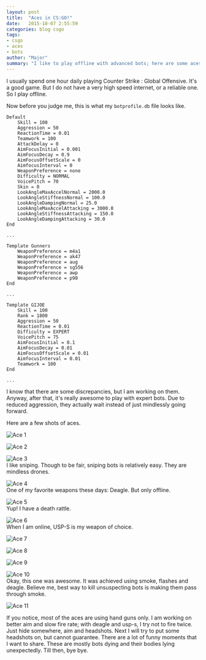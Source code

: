 ```yaml
---
layout: post
title:  "Aces in CS:GO!"
date:   2015-10-07 2:55:59
categories: blog csgo
tags:
- csgo
- aces
- bots
author: "Major"
summary: "I like to play offline with advanced bots; here are some aces I've collected so far."
---
```

I usually spend one hour daily playing Counter Strike : Global Offensive. It's a good game. But I do not have a very high speed internet, or a reliable one. So I play offline.  

Now before you judge me, this is what my `botprofile.db` file looks like.

    Default
        Skill = 100
        Aggression = 50
        ReactionTime = 0.01
        Teamwork = 100
        AttackDelay = 0
        AimFocusInitial = 0.001			
        AimFocusDecay = 0.9		
        AimFocusOffsetScale = 0		
        AimfocusInterval = 0		
        WeaponPreference = none
        Difficulty = NORMAL
        VoicePitch = 70
        Skin = 0
        LookAngleMaxAccelNormal = 2000.0
        LookAngleStiffnessNormal = 100.0
        LookAngleDampingNormal = 25.0
        LookAngleMaxAccelAttacking = 3000.0
        LookAngleStiffnessAttacking = 150.0
        LookAngleDampingAttacking = 30.0
    End

    ...
    
    Template Gunners
        WeaponPreference = m4a1
        WeaponPreference = ak47
        WeaponPreference = aug
        WeaponPreference = sg556
        WeaponPreference = awp
        WeaponPreference = p90
    End
    
    ...
    
    Template GIJOE
        Skill = 100
        Rank = 1800
        Aggression = 50
        ReactionTime = 0.01
        Difficulty = EXPERT
        VoicePitch = 75
        AimFocusInitial = 0.1
        AimFocusDecay = 0.01
        AimFocusOffsetScale = 0.01
        AimfocusInterval = 0.01
        Teamwork = 100
    End
    
    ...
    
    
I know that there are some discrepancies, but I am working on them. Anyway, after that, it's really awesome to play with expert bots. Due to reduced aggression, they actually wait instead of just mindlessly going forward.

Here are a few shots of aces.

![Ace 1](/images/csgo/aces/1.jpg)  


![Ace 2](/images/csgo/aces/2.jpg)  

![Ace 3](/images/csgo/aces/3.jpg)  
I like sniping. Though to be fair, sniping bots is relatively easy. They are mindless drones.  

![Ace 4](/images/csgo/aces/4.jpg)  
One of my favorite weapons these days: Deagle. But only offline.  


![Ace 5](/images/csgo/aces/5.jpg)  
Yup! I have a death rattle. 


![Ace 6](/images/csgo/aces/6.jpg)  
When I am online, USP-S is my weapon of choice.  


![Ace 7](/images/csgo/aces/7.jpg)  

![Ace 8](/images/csgo/aces/8.jpg)  

![Ace 9](/images/csgo/aces/9.jpg)  

![Ace 10](/images/csgo/aces/10.jpg)  
Okay, this one was awesome. It was achieved using smoke, flashes and deagle. Believe me, best way to kill unsuspecting bots is making them pass through smoke.


![Ace 11](/images/csgo/aces/11.jpg)  



If you notice, most of the aces are using hand guns only. I am working on better aim and slow fire rate; with deagle and usp-s, I try not to fire twice. Just hide somewhere, aim and headshots. Next I will try to put some headshots on, but cannot guarantee. There are a lot of funny moments that I want to share. These are mostly bots dying and their bodies lying unexpectedly. Till then, bye bye.

